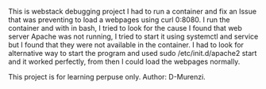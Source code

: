 This is webstack debugging project
I had to run a container and fix an Issue that was preventing to
load a webpages using curl 0:8080.
I run the container and with in bash, I tried to look for the cause
I found that web server Apache was not running, I tried to start it
using systemctl and service but I found that they were not available in the
container.
I had to look for alternative way to start the program and used
sudo /etc/init.d/apache2 start
and it worked perfectly, from then I could load the webpages normally.

This project is for learning perpuse only.
Author: D-Murenzi.
